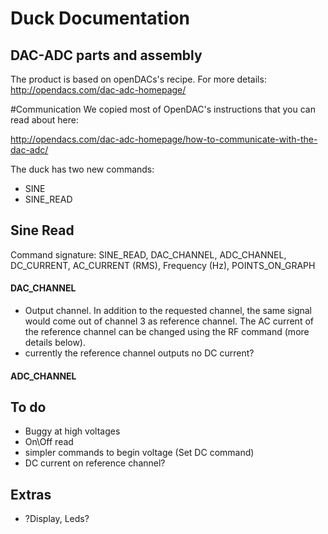 # Duck Documentation
## DAC-ADC parts and assembly

The product is based on openDACs's recipe. For more details:
http://opendacs.com/dac-adc-homepage/


#Communication
We copied most of OpenDAC's instructions that you can read about here:

http://opendacs.com/dac-adc-homepage/how-to-communicate-with-the-dac-adc/


The duck has two new commands:

* SINE
* SINE_READ	


## Sine Read
Command signature:
	SINE_READ, DAC_CHANNEL, ADC_CHANNEL, DC_CURRENT, AC_CURRENT (RMS), Frequency (Hz), POINTS_ON_GRAPH

#### DAC_CHANNEL
- Output channel. In addition to the requested channel, the same signal would come out of channel 3 as reference channel. The AC current of the reference channel can be changed using the RF command (more details below).
- currently the reference channel outputs no DC current?

#### ADC_CHANNEL



## To do
* Buggy at high voltages
* On\Off read
* simpler commands to begin voltage (Set DC command)
* DC current on reference channel?



## Extras
* ?Display, Leds?